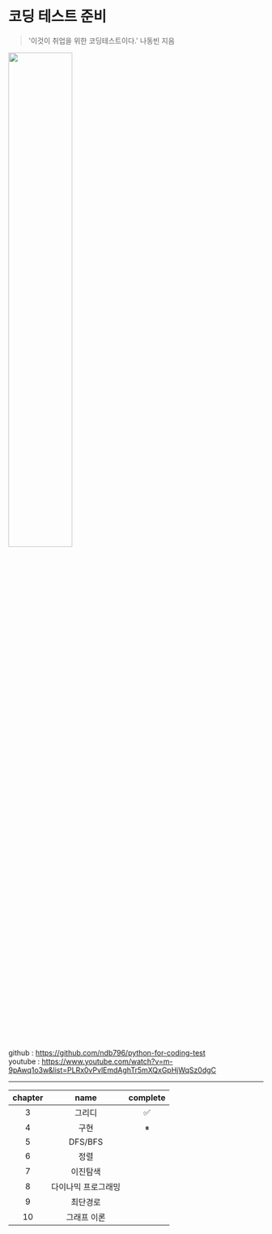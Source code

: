 # 코딩 테스트 준비

> '이것이 취업을 위한 코딩테스트이다.' 나동빈 지음  

<img src="http://image.yes24.com/goods/91433923/XL" width="50%" height="50%"/>

 github : https://github.com/ndb796/python-for-coding-test  
 youtube : https://www.youtube.com/watch?v=m-9pAwq1o3w&list=PLRx0vPvlEmdAghTr5mXQxGpHjWqSz0dgC

* * *

|chapter|name|complete|
|:---:|:---:|:---:|
|3|그리디|✅ |
|4|구현|⏸|
|5|DFS/BFS||
|6|정렬||
|7|이진탐색||
|8|다이나믹 프로그래밍||
|9|최단경로||
|10|그래프 이론||
